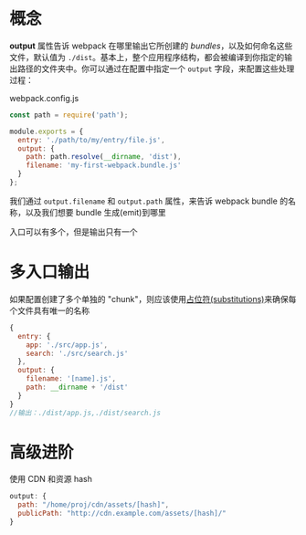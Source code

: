 # 概念

**output** 属性告诉 webpack 在哪里输出它所创建的 *bundles*，以及如何命名这些文件，默认值为 `./dist`。基本上，整个应用程序结构，都会被编译到你指定的输出路径的文件夹中。你可以通过在配置中指定一个 `output` 字段，来配置这些处理过程：

webpack.config.js

```js
const path = require('path');

module.exports = {
  entry: './path/to/my/entry/file.js',
  output: {
    path: path.resolve(__dirname, 'dist'),
    filename: 'my-first-webpack.bundle.js'
  }
};
```

我们通过 `output.filename` 和 `output.path` 属性，来告诉 webpack bundle 的名称，以及我们想要 bundle 生成(emit)到哪里

入口可以有多个，但是输出只有一个

# 多入口输出

如果配置创建了多个单独的 "chunk"，则应该使用[占位符(substitutions)](https://www.webpackjs.com/configuration/output#output-filename)来确保每个文件具有唯一的名称

```js
{
  entry: {
    app: './src/app.js',
    search: './src/search.js'
  },
  output: {
    filename: '[name].js',
    path: __dirname + '/dist'
  }
}
//输出：./dist/app.js,./dist/search.js
```

# 高级进阶

使用 CDN 和资源 hash 

```js
output: {
  path: "/home/proj/cdn/assets/[hash]",
  publicPath: "http://cdn.example.com/assets/[hash]/"
}
```

